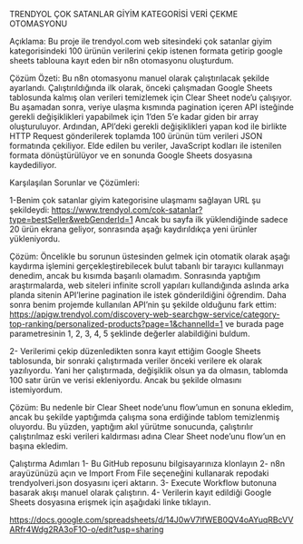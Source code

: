 TRENDYOL ÇOK SATANLAR GİYİM KATEGORİSİ VERİ ÇEKME OTOMASYONU

Açıklama: Bu proje ile trendyol.com web sitesindeki çok satanlar giyim kategorisindeki 100 ürünün verilerini çekip istenen formata getirip google sheets tablouna kayıt eden bir n8n otomasyonu oluşturdum.

Çözüm Özeti: Bu n8n otomasyonu manuel olarak çalıştırılacak şekilde ayarlandı. Çalıştırıldığında ilk olarak, önceki çalışmadan Google Sheets tablosunda kalmış olan verileri temizlemek için Clear Sheet node’u çalışıyor. Bu aşamadan sonra, veriye ulaşma kısmında pagination içeren API isteğinde gerekli değişiklikleri yapabilmek için 1’den 5’e kadar giden bir array oluşturuluyor. Ardından, API’deki gerekli değişiklikleri yapan kod ile birlikte HTTP Request gönderilerek toplamda 100 ürünün tüm verileri JSON formatında çekiliyor. Elde edilen bu veriler, JavaScript kodları ile istenilen formata dönüştürülüyor ve en sonunda Google Sheets dosyasına kaydediliyor.

Karşılaşılan Sorunlar ve Çözümleri: 

1-Benim çok satanlar giyim kategorisine ulaşmamı sağlayan URL şu şekildeydi: https://www.trendyol.com/cok-satanlar?type=bestSeller&webGenderId=1
Ancak bu sayfa ilk yüklendiğinde sadece 20 ürün ekrana geliyor, sonrasında aşağı kaydırıldıkça yeni ürünler yükleniyordu.

Çözüm: Öncelikle bu sorunun üstesinden gelmek için otomatik olarak aşağı kaydırma işlemini gerçekleştirebilecek bulut tabanlı bir tarayıcı kullanmayı denedim, ancak bu kısımda başarılı olamadım. Sonrasında yaptığım araştırmalarda, web siteleri infinite scroll yapıları kullandığında aslında arka planda sitenin API’lerine pagination ile istek gönderildiğini öğrendim. Daha sonra benim projemde kullanılan API’nin şu şekilde olduğunu fark ettim:
https://apigw.trendyol.com/discovery-web-searchgw-service/category-top-ranking/personalized-products?page=1&channelId=1
ve burada page parametresinin 1, 2, 3, 4, 5 şeklinde değerler alabildiğini buldum.

2- Verilerimi çekip düzenledikten sonra kayıt ettiğim Google Sheets tablosunda, bir sonraki çalıştırmada veriler önceki verilere ek olarak yazılıyordu. Yani her çalıştırmada, değişiklik olsun ya da olmasın, tablomda 100 satır ürün ve verisi ekleniyordu. Ancak bu şekilde olmasını istemiyordum.

Çözüm: Bu nedenle bir Clear Sheet node’unu flow’umun en sonuna ekledim, ancak bu şekilde yaptığımda çalışma sona erdiğinde tablom temizlenmiş oluyordu. Bu yüzden, yaptığım akıl yürütme sonucunda, çalıştırılır çalıştırılmaz eski verileri kaldırması adına Clear Sheet node’unu flow’un en başına ekledim.

Çalıştırma Adımları
1-	Bu GitHub reposunu bilgisayarınıza klonlayın
2-	n8n arayüzünüzü açın ve Import From File seçeneğini kullanarak repodaki trendyolveri.json dosyasını içeri aktarın.
3-	Execute Workflow butonuna basarak akışı manuel olarak çalıştırın.
4-	Verilerin kayıt edildiği Google Sheets dosyasına erişmek için aşağıdaki linke tıklayın.

https://docs.google.com/spreadsheets/d/14J0wV7lfWEB0QV4oAYuqRBcVVARfr4Wdg2RA3oF1O-o/edit?usp=sharing

